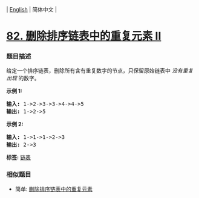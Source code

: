 | [English](README_EN.md) | 简体中文 |

# [82. 删除排序链表中的重复元素 II](https://leetcode-cn.com/problems/remove-duplicates-from-sorted-list-ii)
 ### 题目描述
<p>给定一个排序链表，删除所有含有重复数字的节点，只保留原始链表中&nbsp;<em>没有重复出现&nbsp;</em>的数字。</p>

<p><strong>示例&nbsp;1:</strong></p>

<pre><strong>输入:</strong> 1-&gt;2-&gt;3-&gt;3-&gt;4-&gt;4-&gt;5
<strong>输出:</strong> 1-&gt;2-&gt;5
</pre>

<p><strong>示例&nbsp;2:</strong></p>

<pre><strong>输入:</strong> 1-&gt;1-&gt;1-&gt;2-&gt;3
<strong>输出:</strong> 2-&gt;3</pre>

**标签:**  [链表](https://leetcode-cn.com/tag/linked-list) 
 ### 相似题目
- 简单:	[删除排序链表中的重复元素](https://leetcode-cn.com/problems/remove-duplicates-from-sorted-list) 
